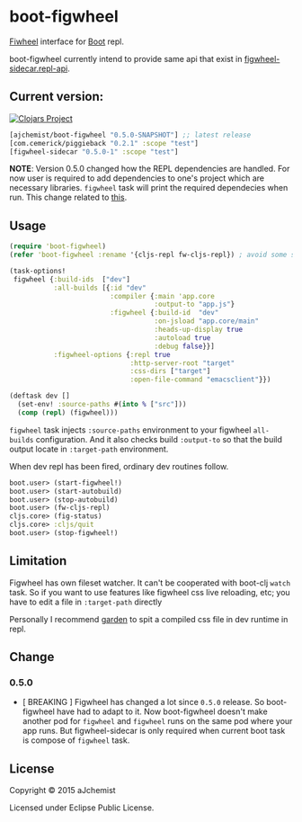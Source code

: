 # boot-figwheel

[Fiwheel] interface for [Boot] repl.

boot-figwheel currently intend to provide same api that exist in [figwheel-sidecar.repl-api](https://github.com/bhauman/lein-figwheel/blob/7f3cd40d6beb24ad5914222b6231fa2f98f1de03/sidecar/src/figwheel_sidecar/repl_api.clj).

## Current version:
[![Clojars Project](http://clojars.org/ajchemist/boot-figwheel/latest-version.svg)](http://clojars.org/ajchemist/boot-figwheel)

[](dependency)
```clojure
[ajchemist/boot-figwheel "0.5.0-SNAPSHOT"] ;; latest release
[com.cemerick/piggieback "0.2.1" :scope "test"]
[figwheel-sidecar "0.5.0-1" :scope "test"]
```
[](/dependency)

**NOTE**: Version 0.5.0 changed how the REPL dependencies are handled. For now user is required to add dependencies to one's project which are necessary libraries. `figwheel` task will print the required dependecies when run. This change related to [this](https://github.com/adzerk-oss/boot-cljs-repl/commit/e05d587240a46067633362f8aa0164ea8ed61f52).

## Usage

[](require)
```clojure
(require 'boot-figwheel)
(refer 'boot-figwheel :rename '{cljs-repl fw-cljs-repl}) ; avoid some symbols
```
[](/require)

```clojure
(task-options!
 figwheel {:build-ids  ["dev"]
           :all-builds [{:id "dev"
                         :compiler {:main 'app.core
                                    :output-to "app.js"}
                         :figwheel {:build-id  "dev"
                                    :on-jsload "app.core/main"
                                    :heads-up-display true
                                    :autoload true
                                    :debug false}}]
           :figwheel-options {:repl true
                              :http-server-root "target"
                              :css-dirs ["target"]
                              :open-file-command "emacsclient"}})
```

```clojure
(deftask dev []
  (set-env! :source-paths #(into % ["src"]))
  (comp (repl) (figwheel)))
```
`figwheel` task injects `:source-paths` environment to your figwheel `all-builds` configuration. And it also checks build `:output-to` so that the build output locate in `:target-path` environment.

When dev repl has been fired, ordinary dev routines follow.
```clojure
boot.user> (start-figwheel!)
boot.user> (start-autobuild)
boot.user> (stop-autobuild)
boot.user> (fw-cljs-repl)
cljs.core> (fig-status)
cljs.core> :cljs/quit
boot.user> (stop-figwheel!)
```

## Limitation

Figwheel has own fileset watcher. It can't be cooperated with boot-clj `watch` task. So if you want to use features like figwheel css live reloading, etc; you have to edit a file in `:target-path` directly

Personally I recommend [garden](https://github.com/noprompt/garden) to spit a
compiled css file in dev runtime in repl.

## Change

### 0.5.0
- [ BREAKING ] Figwheel has changed a lot since `0.5.0` release. So boot-figwheel have had to adapt to it. Now boot-figwheel doesn't make another pod for `figwheel` and `figwheel` runs on the same pod where your app runs. But figwheel-sidecar is only required when current boot task is  compose of `figwheel` task.

## License

Copyright © 2015 aJchemist

Licensed under Eclipse Public License.

[Boot]:           https://github.com/boot-clj/boot
[boot-cljs-repl]: https://github.com/adzerk-oss/boot-cljs-repl
[Fiwheel]:        https://github.com/bhauman/lein-figwheel
